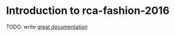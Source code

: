 # Introduction to rca-fashion-2016

TODO: write [great documentation](http://jacobian.org/writing/what-to-write/)

